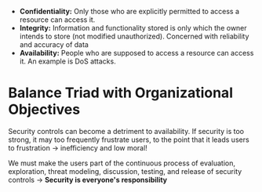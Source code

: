 - **Confidentiality:** Only those who are explicitly permitted to access a resource can access it.
- **Integrity:** Information and functionality stored is only which the owner intends to store (not modified unauthorized). Concerned with reliability and accuracy of data
- **Availability:** People who are supposed to access a resource can access it. An example is DoS attacks.

# Balance Triad with Organizational Objectives

Security controls can become a detriment to availability. If security is too strong, it may too frequently frustrate users, to the point that it leads users to frustration -> inefficiency and low moral!

We must make the users part of the continuous process of evaluation, exploration, threat modeling, discussion, testing, and release of security controls -> **Security is everyone's responsibility**

